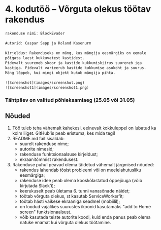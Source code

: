 # 4. kodutöö – Võrguta olekus töötav rakendus

	rakenduse nimi: BlockEvader

	Autorid: Caspar Sepp ja Roland Kasenurm
	
	Kirjeldus: Rakenduseks on mäng, kus mängija eesmärgiks on eemale põigata laest kukkuvatest kastidest.
	Pidevalt suureneb skoor ja kastide kukkumiskiirus suureneb iga kastiga. Pidevalt varieerub kastide kukkumise asukoht ja suurus.
	Mäng lõppeb, kui mingi objekt kukub mängija pihta.
	
	![Screenshot](images/screenshot.png)
	![Screenshot1](images/screenshot1.png)

### Tähtpäev on valitud põhieksamiaeg (25.05 või 31.05)

## Nõuded

1. Töö tuleb teha vähemalt kahekesi, eelnevalt kokkuleppel on lubatud ka kolm liiget. GitHub'is peab eristuma, kes mida tegi!
1. README.md fail sisaldab:
    * suurelt rakenduse nime; 
    * autorite nimesid; 
    * rakenduse funktsionaalsuse kirjeldust;
    * ekraanitõmmist rakendusest.
1. Rakenduse puhul peavad olema täidetud vähemalt järgmised nõuded:
    * rakendus lahendab tõsist probleemi või on meelelahutusliku eesmärgiga; 
    * rakenduse idee peab olema kooskõlastatud õppejõuga (võib kirjutada Slack'i); 
    * keerukuselt peab ületama 6. tunni vanasõnade näidet; 
    * töötab võrguta olekus, st kasutab ServiceWorker'it;
    * töötab hästi väikese ekraaniga seadmel (mobiilil);  
    * on loodud vajalikes suurustes ikoonid kasutamaks "add to Home screen" funktsionaalsust.
    * võib kasutada teiste autorite koodi, kuid enda panus peab olema natuke enamat kui võrguta olekus töötamine. 
	

	
